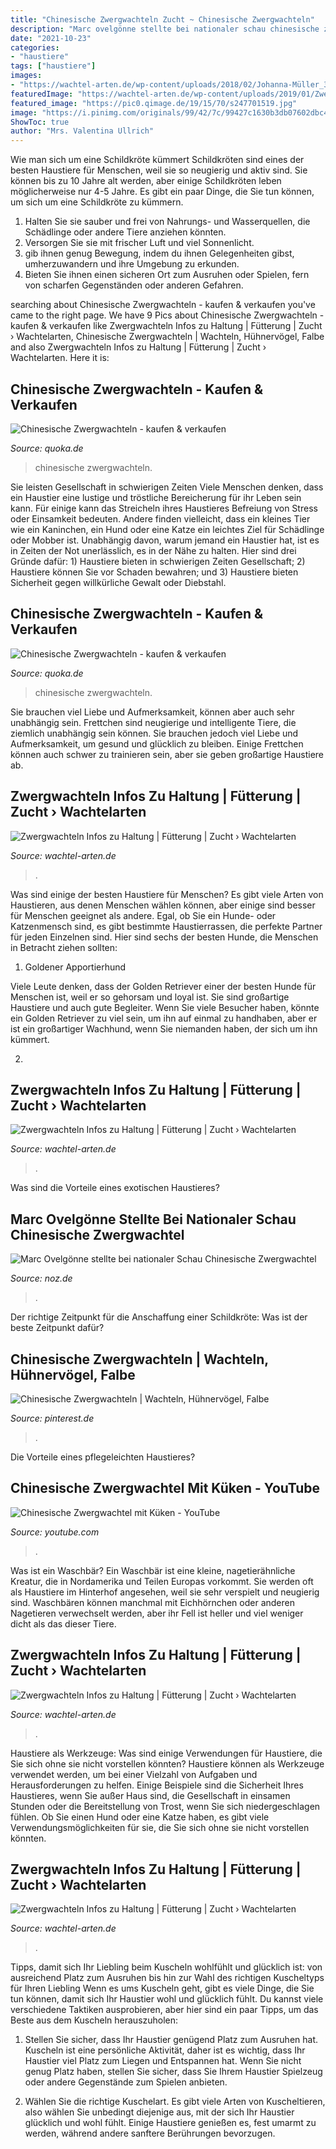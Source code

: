 ```yaml
---
title: "Chinesische Zwergwachteln Zucht ~ Chinesische Zwergwachteln"
description: "Marc ovelgönne stellte bei nationaler schau chinesische zwergwachtel"
date: "2021-10-23"
categories:
- "haustiere"
tags: ["haustiere"]
images:
- "https://wachtel-arten.de/wp-content/uploads/2018/02/Johanna-Müller_3.jpg"
featuredImage: "https://wachtel-arten.de/wp-content/uploads/2019/01/Zwergwachtel-King-Quail-silber.jpg"
featured_image: "https://pic0.qimage.de/19/15/70/s247701519.jpg"
image: "https://i.pinimg.com/originals/99/42/7c/99427c1630b3db07602dbc401d4f7f4c.jpg"
ShowToc: true
author: "Mrs. Valentina Ullrich"
---
```



Wie man sich um eine Schildkröte kümmert
Schildkröten sind eines der besten Haustiere für Menschen, weil sie so neugierig und aktiv sind. Sie können bis zu 10 Jahre alt werden, aber einige Schildkröten leben möglicherweise nur 4-5 Jahre. Es gibt ein paar Dinge, die Sie tun können, um sich um eine Schildkröte zu kümmern.
1) Halten Sie sie sauber und frei von Nahrungs- und Wasserquellen, die Schädlinge oder andere Tiere anziehen könnten.
2) Versorgen Sie sie mit frischer Luft und viel Sonnenlicht.
3) gib ihnen genug Bewegung, indem du ihnen Gelegenheiten gibst, umherzuwandern und ihre Umgebung zu erkunden.
4) Bieten Sie ihnen einen sicheren Ort zum Ausruhen oder Spielen, fern von scharfen Gegenständen oder anderen Gefahren.

	

		
searching about Chinesische Zwergwachteln - kaufen &amp; verkaufen you've came to the right page. We have 9 Pics about Chinesische Zwergwachteln - kaufen &amp; verkaufen like Zwergwachteln Infos zu Haltung | Fütterung | Zucht › Wachtelarten, Chinesische Zwergwachteln | Wachteln, Hühnervögel, Falbe and also Zwergwachteln Infos zu Haltung | Fütterung | Zucht › Wachtelarten. Here it is:
		
    
## Chinesische Zwergwachteln - Kaufen &amp; Verkaufen

<img loading=lazy src="https://pic0.qimage.de/19/15/70/s247701519.jpg" onerror="this.onerror=null;this.src='https://tse3.mm.bing.net/th?id=OIP.MCc7sl4jnP4m9aYf2EUSMQAAAA&amp;pid=15.1';" alt="Chinesische Zwergwachteln - kaufen &amp; verkaufen">

_Source: quoka.de_

>chinesische zwergwachteln. 

	

Sie leisten Gesellschaft in schwierigen Zeiten
Viele Menschen denken, dass ein Haustier eine lustige und tröstliche Bereicherung für ihr Leben sein kann. Für einige kann das Streicheln ihres Haustieres Befreiung von Stress oder Einsamkeit bedeuten. Andere finden vielleicht, dass ein kleines Tier wie ein Kaninchen, ein Hund oder eine Katze ein leichtes Ziel für Schädlinge oder Mobber ist. Unabhängig davon, warum jemand ein Haustier hat, ist es in Zeiten der Not unerlässlich, es in der Nähe zu halten. Hier sind drei Gründe dafür: 1) Haustiere bieten in schwierigen Zeiten Gesellschaft; 2) Haustiere können Sie vor Schaden bewahren; und 3) Haustiere bieten Sicherheit gegen willkürliche Gewalt oder Diebstahl.

    
## Chinesische Zwergwachteln - Kaufen &amp; Verkaufen

<img loading=lazy src="https://pic0.qimage.de/78/34/87/s241873478.jpg" onerror="this.onerror=null;this.src='https://tse2.mm.bing.net/th?id=OIP.7pv5QP7jo7isnSvfrjjVNwAAAA&amp;pid=15.1';" alt="Chinesische Zwergwachteln - kaufen &amp; verkaufen">

_Source: quoka.de_

>chinesische zwergwachteln. 

	

Sie brauchen viel Liebe und Aufmerksamkeit, können aber auch sehr unabhängig sein.
Frettchen sind neugierige und intelligente Tiere, die ziemlich unabhängig sein können. Sie brauchen jedoch viel Liebe und Aufmerksamkeit, um gesund und glücklich zu bleiben. Einige Frettchen können auch schwer zu trainieren sein, aber sie geben großartige Haustiere ab.

    
## Zwergwachteln Infos Zu Haltung | Fütterung | Zucht › Wachtelarten

<img loading=lazy src="https://wachtel-arten.de/wp-content/uploads/2019/01/Zwergwachtel-Paar-600x375.jpg" onerror="this.onerror=null;this.src='https://tse1.mm.bing.net/th?id=OIP.Iq1Gqd0VXH5WOx-BxK1BtAHaEo&amp;pid=15.1';" alt="Zwergwachteln Infos zu Haltung | Fütterung | Zucht › Wachtelarten">

_Source: wachtel-arten.de_

>. 

	

Was sind einige der besten Haustiere für Menschen?
Es gibt viele Arten von Haustieren, aus denen Menschen wählen können, aber einige sind besser für Menschen geeignet als andere. Egal, ob Sie ein Hunde- oder Katzenmensch sind, es gibt bestimmte Haustierrassen, die perfekte Partner für jeden Einzelnen sind. Hier sind sechs der besten Hunde, die Menschen in Betracht ziehen sollten:
1. Goldener Apportierhund

Viele Leute denken, dass der Golden Retriever einer der besten Hunde für Menschen ist, weil er so gehorsam und loyal ist. Sie sind großartige Haustiere und auch gute Begleiter. Wenn Sie viele Besucher haben, könnte ein Golden Retriever zu viel sein, um ihn auf einmal zu handhaben, aber er ist ein großartiger Wachhund, wenn Sie niemanden haben, der sich um ihn kümmert.

2.

    
## Zwergwachteln Infos Zu Haltung | Fütterung | Zucht › Wachtelarten

<img loading=lazy src="https://wachtel-arten.de/wp-content/uploads/2018/02/Johanna-Müller-800x533.jpg" onerror="this.onerror=null;this.src='https://tse2.mm.bing.net/th?id=OIP.FyK8VDougru6UHynFjep1QHaE7&amp;pid=15.1';" alt="Zwergwachteln Infos zu Haltung | Fütterung | Zucht › Wachtelarten">

_Source: wachtel-arten.de_

>. 

	

Was sind die Vorteile eines exotischen Haustieres?

    
## Marc Ovelgönne Stellte Bei Nationaler Schau Chinesische Zwergwachtel

<img loading=lazy src="http://www.noz-cdn.de/media/2013/09/12/das-siegerpaar-chinesische-zwergwachteln-foto-p_full.jpg" onerror="this.onerror=null;this.src='https://tse2.mm.bing.net/th?id=OIP.iyHkpHdfiS5DaVnpoVuP7wHaEK&amp;pid=15.1';" alt="Marc Ovelgönne stellte bei nationaler Schau Chinesische Zwergwachtel">

_Source: noz.de_

>. 

	

Der richtige Zeitpunkt für die Anschaffung einer Schildkröte: Was ist der beste Zeitpunkt dafür?

    
## Chinesische Zwergwachteln | Wachteln, Hühnervögel, Falbe

<img loading=lazy src="https://i.pinimg.com/originals/99/42/7c/99427c1630b3db07602dbc401d4f7f4c.jpg" onerror="this.onerror=null;this.src='https://tse4.mm.bing.net/th?id=OIP.-QX7poYsEBzUzaCqenKu-wHaHa&amp;pid=15.1';" alt="Chinesische Zwergwachteln | Wachteln, Hühnervögel, Falbe">

_Source: pinterest.de_

>. 

	

Die Vorteile eines pflegeleichten Haustieres?

    
## Chinesische Zwergwachtel Mit Küken - YouTube

<img loading=lazy src="https://i.ytimg.com/vi/E10cZO0S5iw/maxresdefault.jpg" onerror="this.onerror=null;this.src='https://tse4.mm.bing.net/th?id=OIP.usfwVWc8BSsfVSafSEbZiwHaEK&amp;pid=15.1';" alt="Chinesische Zwergwachtel mit Küken - YouTube">

_Source: youtube.com_

>. 

	

Was ist ein Waschbär?
Ein Waschbär ist eine kleine, nagetierähnliche Kreatur, die in Nordamerika und Teilen Europas vorkommt. Sie werden oft als Haustiere im Hinterhof angesehen, weil sie sehr verspielt und neugierig sind. Waschbären können manchmal mit Eichhörnchen oder anderen Nagetieren verwechselt werden, aber ihr Fell ist heller und viel weniger dicht als das dieser Tiere.

    
## Zwergwachteln Infos Zu Haltung | Fütterung | Zucht › Wachtelarten

<img loading=lazy src="https://wachtel-arten.de/wp-content/uploads/2019/01/Zwergwachtel-King-Quail-silber.jpg" onerror="this.onerror=null;this.src='https://tse1.mm.bing.net/th?id=OIP.I3VOXEf5j4BUEXyY0whUIQHaEo&amp;pid=15.1';" alt="Zwergwachteln Infos zu Haltung | Fütterung | Zucht › Wachtelarten">

_Source: wachtel-arten.de_

>. 

	

Haustiere als Werkzeuge: Was sind einige Verwendungen für Haustiere, die Sie sich ohne sie nicht vorstellen könnten?
Haustiere können als Werkzeuge verwendet werden, um bei einer Vielzahl von Aufgaben und Herausforderungen zu helfen. Einige Beispiele sind die Sicherheit Ihres Haustieres, wenn Sie außer Haus sind, die Gesellschaft in einsamen Stunden oder die Bereitstellung von Trost, wenn Sie sich niedergeschlagen fühlen. Ob Sie einen Hund oder eine Katze haben, es gibt viele Verwendungsmöglichkeiten für sie, die Sie sich ohne sie nicht vorstellen könnten.

    
## Zwergwachteln Infos Zu Haltung | Fütterung | Zucht › Wachtelarten

<img loading=lazy src="https://wachtel-arten.de/wp-content/uploads/2018/02/Johanna-Müller_3.jpg" onerror="this.onerror=null;this.src='https://tse3.mm.bing.net/th?id=OIP.T6ZYzCHPXxmNyVfwLGWc0wHaE7&amp;pid=15.1';" alt="Zwergwachteln Infos zu Haltung | Fütterung | Zucht › Wachtelarten">

_Source: wachtel-arten.de_

>. 

	

Tipps, damit sich Ihr Liebling beim Kuscheln wohlfühlt und glücklich ist: von ausreichend Platz zum Ausruhen bis hin zur Wahl des richtigen Kuscheltyps für Ihren Liebling
Wenn es ums Kuscheln geht, gibt es viele Dinge, die Sie tun können, damit sich Ihr Haustier wohl und glücklich fühlt. Du kannst viele verschiedene Taktiken ausprobieren, aber hier sind ein paar Tipps, um das Beste aus dem Kuscheln herauszuholen:
1. Stellen Sie sicher, dass Ihr Haustier genügend Platz zum Ausruhen hat. Kuscheln ist eine persönliche Aktivität, daher ist es wichtig, dass Ihr Haustier viel Platz zum Liegen und Entspannen hat. Wenn Sie nicht genug Platz haben, stellen Sie sicher, dass Sie Ihrem Haustier Spielzeug oder andere Gegenstände zum Spielen anbieten.

2. Wählen Sie die richtige Kuschelart. Es gibt viele Arten von Kuscheltieren, also wählen Sie unbedingt diejenige aus, mit der sich Ihr Haustier glücklich und wohl fühlt. Einige Haustiere genießen es, fest umarmt zu werden, während andere sanftere Berührungen bevorzugen.

